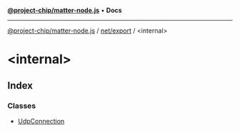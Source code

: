 [**@project-chip/matter-node.js**](../../../README.md) • **Docs**

***

[@project-chip/matter-node.js](../../../modules.md) / [net/export](../README.md) / \<internal\>

# \<internal\>

## Index

### Classes

- [UdpConnection](classes/UdpConnection.md)
